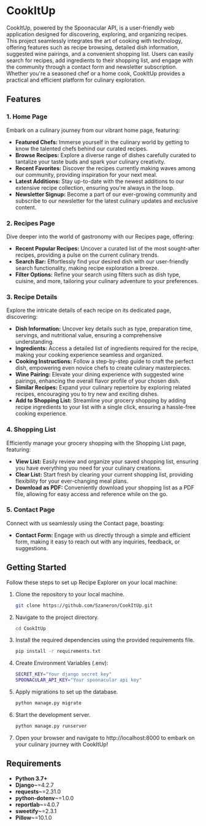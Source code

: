 # CookItUp

CookItUp, powered by the Spoonacular API, is a user-friendly web application designed for discovering, exploring, and organizing recipes. 
This project seamlessly integrates the art of cooking with technology, offering features such as recipe browsing, detailed dish information, suggested wine pairings, and a convenient shopping list. 
Users can easily search for recipes, add ingredients to their shopping list, and engage with the community through a contact form and newsletter subscription. 
Whether you're a seasoned chef or a home cook, CookItUp provides a practical and efficient platform for culinary exploration.

## Features

### **1. Home Page**
   
  Embark on a culinary journey from our vibrant home page, featuring:
  - **Featured Chefs:** Immerse yourself in the culinary world by getting to know the talented chefs behind our curated recipes.
  - **Browse Recipes:** Explore a diverse range of dishes carefully curated to tantalize your taste buds and spark your culinary creativity.
  - **Recent Favorites:** Discover the recipes currently making waves among our community, providing inspiration for your next meal.
  - **Latest Additions:** Stay up-to-date with the newest additions to our extensive recipe collection, ensuring you're always in the loop.
  - **Newsletter Signup:** Become a part of our ever-growing community and subscribe to our newsletter for the latest culinary updates and exclusive content.

### **2. Recipes Page**
   
  Dive deeper into the world of gastronomy with our Recipes page, offering:
  - **Recent Popular Recipes:** Uncover a curated list of the most sought-after recipes, providing a pulse on the current culinary trends.
  - **Search Bar:** Effortlessly find your desired dish with our user-friendly search functionality, making recipe exploration a breeze.
  - **Filter Options:** Refine your search using filters such as dish type, cuisine, and more, tailoring your culinary adventure to your preferences.

### **3. Recipe Details**
   
  Explore the intricate details of each recipe on its dedicated page, discovering:
  - **Dish Information:** Uncover key details such as type, preparation time, servings, and nutritional value, ensuring a comprehensive understanding.
  - **Ingredients:** Access a detailed list of ingredients required for the recipe, making your cooking experience seamless and organized.
  - **Cooking Instructions:** Follow a step-by-step guide to craft the perfect dish, empowering even novice chefs to create culinary masterpieces.
  - **Wine Pairing:** Elevate your dining experience with suggested wine pairings, enhancing the overall flavor profile of your chosen dish.
  - **Similar Recipes:** Expand your culinary repertoire by exploring related recipes, encouraging you to try new and exciting dishes.
  - **Add to Shopping List:** Streamline your grocery shopping by adding recipe ingredients to your list with a single click, ensuring a hassle-free cooking experience.

### **4. Shopping List**
   
  Efficiently manage your grocery shopping with the Shopping List page, featuring:
  - **View List:** Easily review and organize your saved shopping list, ensuring you have everything you need for your culinary creations.
  - **Clear List:** Start fresh by clearing your current shopping list, providing flexibility for your ever-changing meal plans.
  - **Download as PDF:** Conveniently download your shopping list as a PDF file, allowing for easy access and reference while on the go.

### **5. Contact Page**
   
  Connect with us seamlessly using the Contact page, boasting:
  - **Contact Form:** Engage with us directly through a simple and efficient form, making it easy to reach out with any inquiries, feedback, or suggestions.
      

## Getting Started
Follow these steps to set up Recipe Explorer on your local machine:

1. Clone the repository to your local machine.
    ```bash
    git clone https://github.com/Szaneron/CookItUp.git
    ```
    
2. Navigate to the project directory.
    ```bash
    cd CookItUp
    ```

3. Install the required dependencies using the provided requirements file.
    ```bash
    pip install -r requirements.txt
    ```

4. Create Environment Variables (.env):
    ```bash
    SECRET_KEY="Your django secret key"
    SPOONACULAR_API_KEY="Your spoonacular api key"
    ```

5. Apply migrations to set up the database.
    ```bash
    python manage.py migrate
    ```

6. Start the development server.
    ```bash
    python manage.py runserver
    ```

7. Open your browser and navigate to http://localhost:8000 to embark on your culinary journey with CookItUp!


## Requirements
- **Python 3.7+**
- **Django**~=4.2.7
- **requests**~=2.31.0
- **python-dotenv**~=1.0.0
- **reportlab**~=4.0.7
- **sweetify**~=2.3.1
- **Pillow**~=10.1.0


